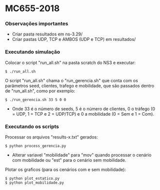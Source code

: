 # MC655-2018

### Observações importantes ###

* Criar pasta resultados em ns-3.29/
* Criar pastas UDP, TCP e AMBOS (UDP e TCP) em resultados/

### Executando simulação ###

Colocar o script "run_all.sh" na pasta scratch do NS3 e executar:

	$ ./run_all.sh

O script "run_all.sh" chama o "run_gerencia.sh" que conta com os parâmetros seed, clientes, trafego e mobilidade, que são passados dentro de "run_all.sh", como por exemplo:

	$ ./run_gerencia.sh 33 5 0 0
	
* Onde 33 é o número de seeds, 5 é o número de clientes, 0 o tráfego (0 = UDP, 1 = TCP e 2 = UDP/TCP) e 0 a mobilidade (0 = Sem e 1 = Com).

### Executando os scripts ###

Processar os arquivos "results-x.txt" gerados:

	$ python process_gerencia.py
	
* Alterar variavel "mobilidade" para "mov" quando processar o cenário com mobilidade ou "est" para o cenário sem mobilidade. 

Plotar os graficos (para os cenários com e sem mobilidade):

	$ python plot_estatico.py
	$ python plot_mobilidade.py
